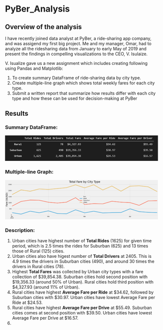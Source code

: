 # PyBer_Analysis

## Overview of the analysis

I have recently joined data analyst at PyBer, a ride-sharing app company, and was assigend my first big project. Me and my manager, Omar, had to analyze all the ridesharing data from January to early May of 2019 and present the findings in compelling visualizations to the CEO, V. Isulaize. 


V. Isualize gave us a new assignment which includes creating following using Pandas and Matplotlib:
1. To create summary DataFrame of ride-sharing data by city type.
2. Create multiple-line graph which shows total weekly fares for each city type.
3. Submit a written report that summarize how results differ with each city type and how these can be used for decision-making at PyBer 

## Results

### Summary DataFrame:

![summary_dataframe](./analysis/summary-dataframe.png) 

### Multiple-line Graph:

![PyBer_fare_summary](./analysis/PyBer_fare_summary.png)

### Description:

1. Urban cities have highest number of **Total Rides** (1625) for given time period, which is 2.5 times the rides for Suburban (625) and  13 times those of Rural (125) cities.
2. Urban cities also have higest number of **Total Drivers** at 2405. This is 4.9 times the drivers in Suburban cities (490), and around 30 times the drivers in Rural cities (78).
3. Highest **Total Fares** was collected by Urban city types with a fare collection of $39,854.38. Suburban cities hold second position with $19,356.33 (around 50% of Urban). Rural cities hold third position with $4,327.93 (around 11% of Urban).
4. Rural cities have highest **Average Fare per Ride** at $34.62, followed by Suburban cities with $30.97. Urban cities have lowest Average Fare per Ride at $24.53.
5. Rural cities have highest **Average Fare per Drive** at $55.49. Suburban cities comes at second position with $39.50. Urban cities have lowest Average Fare per Drive at $16.57.
6. 